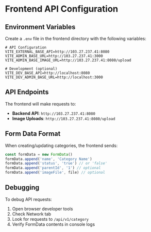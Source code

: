 # Frontend API Configuration

## Environment Variables

Create a `.env` file in the frontend directory with the following variables:

```env
# API Configuration
VITE_EXTERNAL_BASE_API=http://103.27.237.41:8080
VITE_ADMIN_BASE_URL=http://103.27.237.41:3000
VITE_ADMIN_BASE_IMAGE_URL=http://103.27.237.41:8080/upload

# Development (optional)
VITE_DEV_BASE_API=http://localhost:8080
VITE_DEV_ADMIN_BASE_URL=http://localhost:3000
```

## API Endpoints

The frontend will make requests to:

- **Backend API**: `http://103.27.237.41:8080`
- **Image Uploads**: `http://103.27.237.41:8080/upload`

## Form Data Format

When creating/updating categories, the frontend sends:

```javascript
const formData = new FormData()
formData.append('name', 'Category Name')
formData.append('status', 'true') // or 'false'
formData.append('parentId', '1') // optional
formData.append('imageFile', file) // optional
```

## Debugging

To debug API requests:

1. Open browser developer tools
2. Check Network tab
3. Look for requests to `/api/v1/category`
4. Verify FormData contents in console logs
